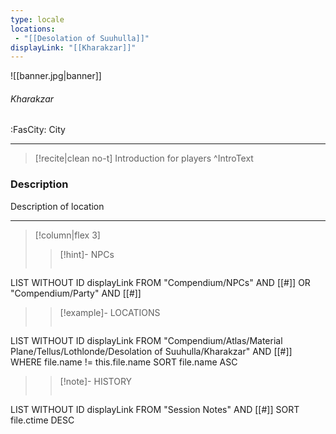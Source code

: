 ```yaml
---
type: locale
locations:
 - "[[Desolation of Suuhulla]]"
displayLink: "[[Kharakzar]]"
---
```


![[banner.jpg|banner]]
###### Kharakzar
<span class="sub2">:FasCity: City</span>

---

> [!recite|clean no-t]
>	Introduction for players
>^IntroText

### Description
Description of location

---

> [!column|flex 3]
>> [!hint]-  NPCs
>>```dataview
LIST WITHOUT ID displayLink
FROM "Compendium/NPCs" AND [[#]] OR "Compendium/Party" AND [[#]] 
> 
>> [!example]- LOCATIONS
>>```dataview
LIST WITHOUT ID displayLink
FROM "Compendium/Atlas/Material Plane/Tellus/Lothlonde/Desolation of Suuhulla/Kharakzar" AND [[#]]
WHERE file.name != this.file.name
SORT file.name ASC
>
>> [!note]- HISTORY
>>```dataview
LIST WITHOUT ID displayLink
FROM "Session Notes" AND [[#]]
SORT file.ctime DESC